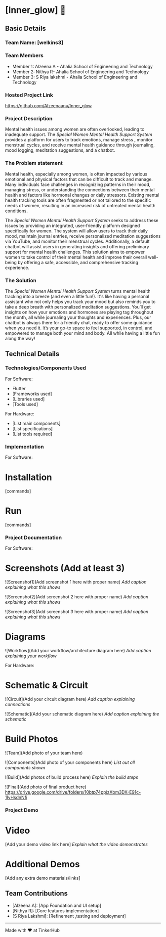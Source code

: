 # [Inner_glow] 🎯


## Basic Details
### Team Name: [welkins3]


### Team Members
- Member 1: Alzeena A - Ahalia School of Engineering and Technology
- Member 2: Nithya R- Ahalia School of Engineering and Technology
- Member 3: S Riya lakshmi - Ahalia School of Engineering and Technology

### Hosted Project Link
https://github.com/Alzeenaanu/Inner_glow

### Project Description
Mental health issues among women are often overlooked, leading to inadequate support. The *Special Women Mental Health Support System* provides a platform for users to track emotions, manage stress , monitor menstrual cycles, and receive mental health guidance through journaling, mood logging, meditation suggestions, and a chatbot.



### The Problem statement
Mental health, especially among women, is often impacted by various emotional and physical factors that can be difficult to track and manage. Many individuals face challenges in recognizing patterns in their mood, managing stress, or understanding the connections between their mental health and factors like hormonal changes or daily stressors. Existing mental health tracking tools are often fragmented or not tailored to the specific needs of women, resulting in an increased risk of untreated mental health conditions.

The *Special Women Mental Health Support System* seeks to address these issues by providing an integrated, user-friendly platform designed specifically for women. The system will allow users to track their daily mood, maintain journal entries, receive personalized meditation suggestions via YouTube, and monitor their menstrual cycles. Additionally, a default chatbot will assist users in generating insights and offering preliminary support for mental health challenges. This solution aims to empower women to take control of their mental health and improve their overall well-being by offering a safe, accessible, and comprehensive tracking experience.

### The Solution
The *Special Women Mental Health Support System* turns mental health tracking into a breeze (and even a little fun!). It's like having a personal assistant who not only helps you track your mood but also reminds you to take a deep breath with personalized meditation suggestions. You’ll get insights on how your emotions and hormones are playing tag throughout the month, all while journaling your thoughts and experiences. Plus, our chatbot is always there for a friendly chat, ready to offer some guidance when you need it. It’s your go-to space to feel supported, in control, and empowered to manage both your mind and body. All while having a little fun along the way!

## Technical Details
### Technologies/Components Used
For Software:
- Flutter
- [Frameworks used]
- [Libraries used]
- [Tools used]

For Hardware:
- [List main components]
- [List specifications]
- [List tools required]

### Implementation
For Software:
# Installation
[commands]

# Run
[commands]

### Project Documentation
For Software:

# Screenshots (Add at least 3)
![Screenshot1](Add screenshot 1 here with proper name)
*Add caption explaining what this shows*

![Screenshot2](Add screenshot 2 here with proper name)
*Add caption explaining what this shows*

![Screenshot3](Add screenshot 3 here with proper name)
*Add caption explaining what this shows*

# Diagrams
![Workflow](Add your workflow/architecture diagram here)
*Add caption explaining your workflow*

For Hardware:

# Schematic & Circuit
![Circuit](Add your circuit diagram here)
*Add caption explaining connections*

![Schematic](Add your schematic diagram here)
*Add caption explaining the schematic*

# Build Photos
![Team](Add photo of your team here)


![Components](Add photo of your components here)
*List out all components shown*

![Build](Add photos of build process here)
*Explain the build steps*

![Final](Add photo of final product here)
https://drive.google.com/drive/folders/10btp74ppizXbm3DX-E91c-1IvHsdnNfi

### Project Demo
# Video
[Add your demo video link here]
*Explain what the video demonstrates*

# Additional Demos
[Add any extra demo materials/links]

## Team Contributions
- [Alzeena A]: [App Foundation and UI setup]
- [Nithya R]: [Core features implementation]
- [S Riya Lakshmi]: [Refinement ,testing and deployment]

---
Made with ❤️ at TinkerHub
